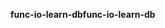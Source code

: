 <span data-ttu-id="a74cc-101">**func-io-learn-db**</span><span class="sxs-lookup"><span data-stu-id="a74cc-101">**func-io-learn-db**</span></span>